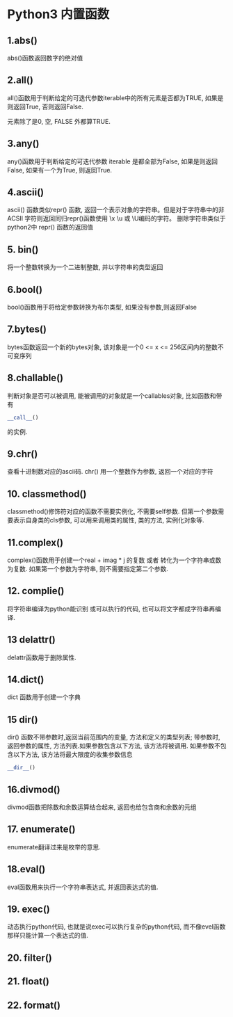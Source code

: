 # Python3 内置函数

## 1.abs()

abs()函数返回数字的绝对值

## 2.all()

all()函数用于判断给定的可迭代参数iterable中的所有元素是否都为TRUE, 如果是则返回True, 否则返回False.  

元素除了是0, 空, FALSE 外都算TRUE.



## 3.any()

any()函数用于判断给定的可迭代参数 iterable 是都全部为False, 如果是则返回False, 如果有一个为True, 则返回True.

## 4.ascii()

ascii() 函数类似repr() 函数,  返回一个表示对象的字符串。但是对于字符串中的非ACSII 字符则返回同归repr()函数使用  \x  \u  或 \U编码的字符。 删除字符串类似于 python2中 repr() 函数的返回值

## 5. bin()

将一个整数转换为一个二进制整数, 并以字符串的类型返回

## 6.bool()

bool()函数用于将给定参数转换为布尔类型, 如果没有参数,则返回False

## 7.bytes()

bytes函数返回一个新的bytes对象, 该对象是一个0 <= x <= 256区间内的整数不可变序列

## 8.challable()

判断对象是否可以被调用, 能被调用的对象就是一个callables对象, 比如函数和带有 

```python
__call__() 
```

的实例.

## 9.chr()

查看十进制数对应的ascii码.   chr() 用一个整数作为参数,  返回一个对应的字符

## 10. classmethod()

classmethod()修饰符对应的函数不需要实例化, 不需要self参数. 但第一个参数需要表示自身类的cls参数, 可以用来调用类的属性, 类的方法,  实例化对象等.

## 11.complex() 

complex()函数用于创建一个real + imag * j 的复数 或者 转化为一个字符串或数为复数. 如果第一个参数为字符串, 则不需要指定第二个参数.

## 12. complie()

将字符串编译为python能识别 或可以执行的代码,  也可以将文字都成字符串再编译.



## 13 delattr()

delattr函数用于删除属性.

## 14.dict()

dict 函数用于创建一个字典



## 15 dir() 

dir() 函数不带参数时,返回当前范围内的变量, 方法和定义的类型列表;  带参数时, 返回参数的属性, 方法列表.如果参数包含以下方法, 该方法将被调用. 如果参数不包含以下方法, 该方法将最大限度的收集参数信息

```python
__dir__()
```



## 16.divmod()

divmod函数把除数和余数运算结合起来, 返回也给包含商和余数的元组

## 17. enumerate()

enumerate翻译过来是枚举的意思.



## 18.eval()

eval函数用来执行一个字符串表达式, 并返回表达式的值.



## 19. exec()

动态执行python代码, 也就是说exec可以执行复杂的python代码, 而不像evel函数那样只能计算一个表达式的值.

## 20. filter()

## 21. float()

## 22. format()





























